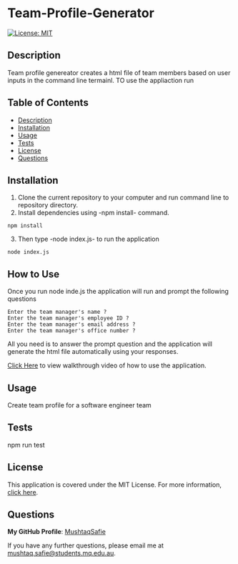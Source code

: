 # Team-Profile-Generator
[![License: MIT](https://img.shields.io/badge/License-MIT-yellow.svg)](https://opensource.org/licenses/MIT)

## Description
Team profile genereator creates a html file of team members based on user inputs in the command line termainl. TO use the appliaction run 

## Table of Contents
- [Description](#Description)
- [Installation](#Installation)
- [Usage](#Usage)
- [Tests](#Tests)
- [License](#License)
- [Questions](#Questions)

## Installation
1. Clone the current repository to your computer and run command line to repository directory.
2. Install dependencies using -npm install- command.
```
npm install
```
3. Then type -node index.js- to run the application
```
node index.js
```

## How to Use
Once you run node inde.js the application will run and prompt the following questions
```
Enter the team manager's name ?
Enter the team manager's employee ID ?
Enter the team manager's email address ?
Enter the team manager's office number ?

```

All you need is to answer the prompt question and the application will generate the html file automatically using your responses.

[Click Here](https://drive.google.com/file/d/1jxbrEhsSHyNQBtOd_zqm-LFPxm8Zr_En/view) to view walkthrough video of how to use the application.

## Usage
Create team profile for a software engineer team


## Tests
npm run test


## License
This application is covered under the MIT License.
For more information, [click here](https://opensource.org/licenses/MIT).

## Questions
**My GitHub Profile**: [MushtaqSafie](https://github.com/MushtaqSafie)

If you have any further questions, please email me at [mushtaq.safie@students.mq.edu.au](mailto:mushtaq.safie@students.mq.edu.au).
